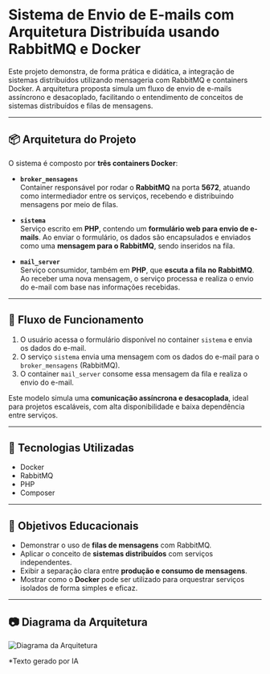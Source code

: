 # Sistema de Envio de E-mails com Arquitetura Distribuída usando RabbitMQ e Docker

Este projeto demonstra, de forma prática e didática, a integração de sistemas distribuídos utilizando mensageria com RabbitMQ e containers Docker. A arquitetura proposta simula um fluxo de envio de e-mails assíncrono e desacoplado, facilitando o entendimento de conceitos de sistemas distribuídos e filas de mensagens.

---

## 📦 Arquitetura do Projeto

O sistema é composto por **três containers Docker**:

- **`broker_mensagens`**  
  Container responsável por rodar o **RabbitMQ** na porta **5672**, atuando como intermediador entre os serviços, recebendo e distribuindo mensagens por meio de filas.

- **`sistema`**  
  Serviço escrito em **PHP**, contendo um **formulário web para envio de e-mails**. Ao enviar o formulário, os dados são encapsulados e enviados como uma **mensagem para o RabbitMQ**, sendo inseridos na fila.

- **`mail_server`**  
  Serviço consumidor, também em **PHP**, que **escuta a fila no RabbitMQ**. Ao receber uma nova mensagem, o serviço processa e realiza o envio do e-mail com base nas informações recebidas.

---

## 🔁 Fluxo de Funcionamento

1. O usuário acessa o formulário disponível no container `sistema` e envia os dados do e-mail.
2. O serviço `sistema` envia uma mensagem com os dados do e-mail para o `broker_mensagens` (RabbitMQ).
3. O container `mail_server` consome essa mensagem da fila e realiza o envio do e-mail.

Este modelo simula uma **comunicação assíncrona e desacoplada**, ideal para projetos escaláveis, com alta disponibilidade e baixa dependência entre serviços.

---

## 🚀 Tecnologias Utilizadas

- Docker
- RabbitMQ
- PHP
- Composer

---

## 🧪 Objetivos Educacionais

- Demonstrar o uso de **filas de mensagens** com RabbitMQ.
- Aplicar o conceito de **sistemas distribuídos** com serviços independentes.
- Exibir a separação clara entre **produção e consumo de mensagens**.
- Mostrar como o **Docker** pode ser utilizado para orquestrar serviços isolados de forma simples e eficaz.

---

## 📷 Diagrama da Arquitetura

![Diagrama da Arquitetura](https://github.com/mateus-nunes/sd-integracao-rabbitmq/blob/main/arquitetura.png)

*Texto gerado por IA